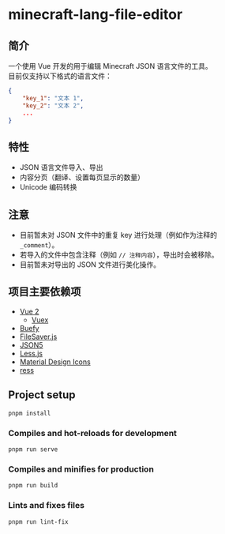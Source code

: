 # minecraft-lang-file-editor

## 简介

一个使用 Vue 开发的用于编辑 Minecraft JSON 语言文件的工具。  
目前仅支持以下格式的语言文件：

```json
{
    "key_1": "文本 1",
    "key_2": "文本 2",
    ...
}
```

## 特性

- JSON 语言文件导入、导出
- 内容分页（翻译、设置每页显示的数量）
- Unicode 编码转换

## 注意

- 目前暂未对 JSON 文件中的重复 key 进行处理（例如作为注释的 `_comment`）。
- 若导入的文件中包含注释（例如 `// 注释内容`），导出时会被移除。
- 目前暂未对导出的 JSON 文件进行美化操作。

## 项目主要依赖项

- [Vue 2](https://vuejs.org/)
  - [Vuex](https://vuex.vuejs.org/)
- [Buefy](https://buefy.org/)
- [FileSaver.js](https://www.npmjs.com/package/file-saver)
- [JSON5](https://json5.org/)
- [Less.js](https://lesscss.org/)
- [Material Design Icons](https://materialdesignicons.com/)
- [ress](https://www.npmjs.com/package/ress)

## Project setup

```
pnpm install
```

### Compiles and hot-reloads for development

```
pnpm run serve
```

### Compiles and minifies for production

```
pnpm run build
```

### Lints and fixes files

```
pnpm run lint-fix
```
